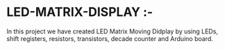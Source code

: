 # LED-MATRIX-DISPLAY :-

In this project we have created LED Matrix Moving Didplay by using LEDs, shift registers, resistors, transistors, decade counter and Arduino board.
